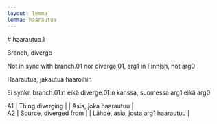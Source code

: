 ```yaml
---
layout: lemma
lemma: haarautua
---
```


<div class="sense">
# <span class="sensename">haarautua.1</span>

<span class="description">Branch, diverge</span>

Not in sync with branch.01 nor diverge.01, arg1 in Finnish, not arg0

<span class="description">Haarautua, jakautua haaroihin</span>

Ei synkr. branch.01:n eikä diverge.01:n kanssa, suomessa arg1 eikä arg0

A1 | Thing diverging |   | Asia, joka haarautuu |  
A2 | Source, diverged from |   | Lähde, asia, josta arg1 haarautuu |  

</div>

